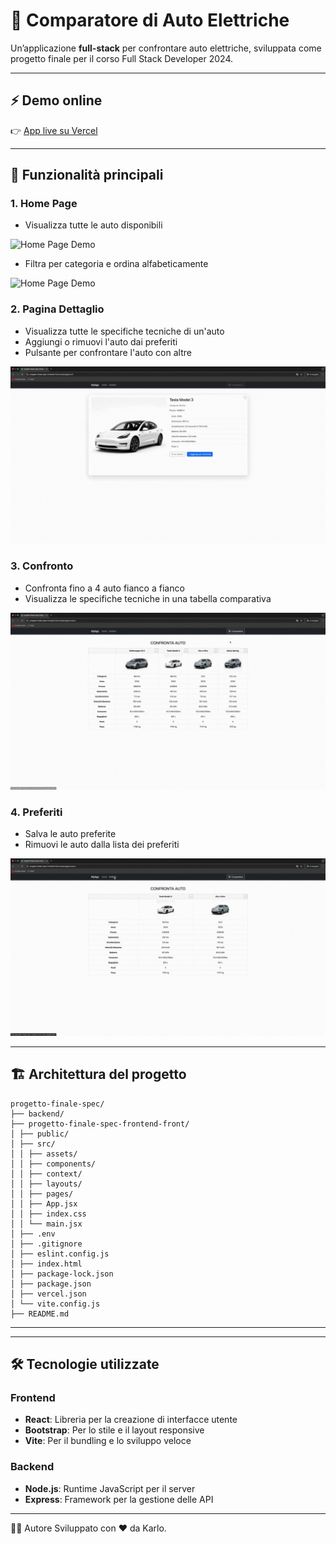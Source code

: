 # 🚗 Comparatore di Auto Elettriche

Un’applicazione **full-stack** per confrontare auto elettriche, sviluppata come progetto finale per il corso Full Stack Developer 2024.

---

## ⚡ Demo online

👉 [App live su Vercel](https://progetto-finale-spec-frontend-front.vercel.app/)

---

## 🚀 Funzionalità principali

### 1. **Home Page**

- Visualizza tutte le auto disponibili

![Home Page Demo](./demo/demo-1.gif)

- Filtra per categoria e ordina alfabeticamente

![Home Page Demo](./demo/demo-2.gif)


### 2. **Pagina Dettaglio**
- Visualizza tutte le specifiche tecniche di un'auto
- Aggiungi o rimuovi l'auto dai preferiti
- Pulsante per confrontare l'auto con altre

![Details Page Demo](./demo/demo-3.gif)

### 3. **Confronto**
- Confronta fino a 4 auto fianco a fianco
- Visualizza le specifiche tecniche in una tabella comparativa

![Compare Page Demo](./demo/demo-4.gif)

### 4. **Preferiti**
- Salva le auto preferite
- Rimuovi le auto dalla lista dei preferiti

![Favorites Page Demo](./demo/demo-5.gif)

---

## 🏗️ Architettura del progetto

```
progetto-finale-spec/
├── backend/ 
├── progetto-finale-spec-frontend-front/
│ ├── public/ 
│ ├── src/
│ │ ├── assets/ 
│ │ ├── components/ 
│ │ ├── context/ 
│ │ ├── layouts/ 
│ │ ├── pages/ 
│ │ ├── App.jsx 
│ │ ├── index.css 
│ │ └── main.jsx 
│ ├── .env 
│ ├── .gitignore
│ ├── eslint.config.js
│ ├── index.html
│ ├── package-lock.json
│ ├── package.json
│ ├── vercel.json 
│ └── vite.config.js
├── README.md 
```

---

---

## 🛠️ Tecnologie utilizzate

### Frontend
- **React**: Libreria per la creazione di interfacce utente
- **Bootstrap**: Per lo stile e il layout responsive
- **Vite**: Per il bundling e lo sviluppo veloce

### Backend
- **Node.js**: Runtime JavaScript per il server
- **Express**: Framework per la gestione delle API

---

👨‍💻 Autore
Sviluppato con ❤️ da Karlo.

